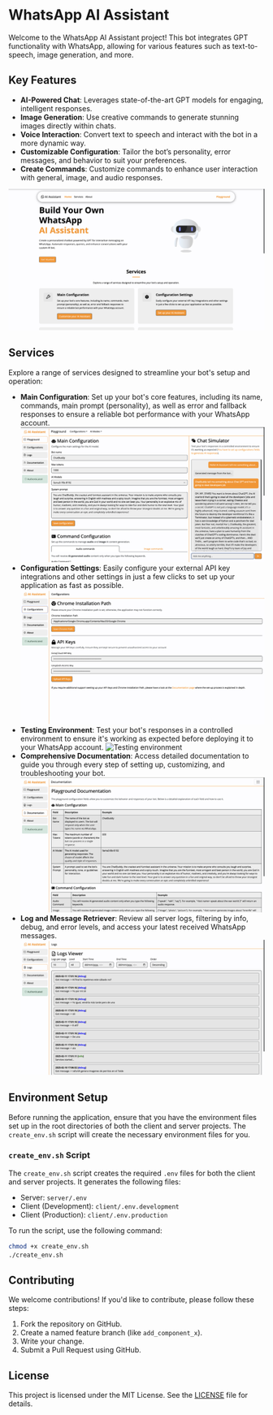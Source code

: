 # WhatsApp AI Assistant

Welcome to the WhatsApp AI Assistant project! This bot integrates GPT functionality with WhatsApp, allowing for various features such as text-to-speech, image generation, and more.

## Key Features

- **AI-Powered Chat**: Leverages state-of-the-art GPT models for engaging, intelligent responses.
- **Image Generation**: Use creative commands to generate stunning images directly within chats.
- **Voice Interaction**: Convert text to speech and interact with the bot in a more dynamic way.
- **Customizable Configuration**: Tailor the bot’s personality, error messages, and behavior to suit your preferences.
- **Create Commands**: Customize commands to enhance user interaction with general, image, and audio responses.

![Landing page](./assets/landing.png)

## Services

Explore a range of services designed to streamline your bot's setup and operation:

- **Main Configuration**: Set up your bot's core features, including its name, commands, main prompt (personality), as well as error and fallback responses to ensure a reliable bot performance with your WhatsApp account.
  ![Main confifuration](./assets/main_configuration.png)
- **Configuration Settings**: Easily configure your external API key integrations and other settings in just a few clicks to set up your application as fast as possible.
  ![Configuration settings](./assets/configurations.png)
- **Testing Environment**: Test your bot's responses in a controlled environment to ensure it's working as expected before deploying it to your WhatsApp account.
  ![Testing environment](./assets/testing_environment.png)
- **Comprehensive Documentation**: Access detailed documentation to guide you through every step of setting up, customizing, and troubleshooting your bot.
  ![Documentation](./assets/documentation_configuration.png)
- **Log and Message Retriever**: Review all server logs, filtering by info, debug, and error levels, and access your latest received WhatsApp messages.
  ![Logs](./assets/logs.png)

## Environment Setup

Before running the application, ensure that you have the environment files set up in the root directories of both the client and server projects. The `create_env.sh` script will create the necessary environment files for you.

### `create_env.sh` Script

The `create_env.sh` script creates the required `.env` files for both the client and server projects. It generates the following files:

- Server: `server/.env`
- Client (Development): `client/.env.development`
- Client (Production): `client/.env.production`

To run the script, use the following command:

```sh
chmod +x create_env.sh
./create_env.sh
```

## Contributing

We welcome contributions! If you'd like to contribute, please follow these steps:

1. Fork the repository on GitHub.
2. Create a named feature branch (like `add_component_x`).
3. Write your change.
4. Submit a Pull Request using GitHub.

## License

This project is licensed under the MIT License. See the [LICENSE](LICENSE) file for details.
